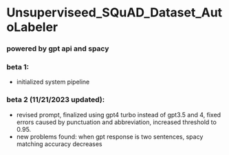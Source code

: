 # Unsuperviseed_SQuAD_Dataset_AutoLabeler

### powered by gpt api and spacy

### beta 1:
- initialized system pipeline
### beta 2 (11/21/2023 updated):
- revised prompt, finalized using gpt4 turbo instead of gpt3.5 and 4, fixed errors caused by punctuation and abbreviation, increased threshold to 0.95.
- new problems found: when gpt response is two sentences, spacy matching accuracy decreases
